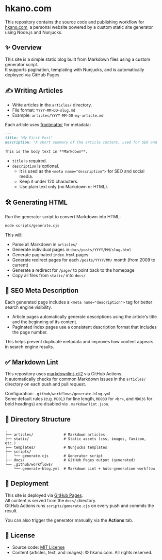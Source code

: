 # hkano.com

This repository contains the source code and publishing workflow for [hkano.com](https://hkano.com), a personal website powered by a custom static site generator using Node.js and Nunjucks.

## ✨ Overview

This site is a simple static blog built from Markdown files using a custom generator script.  
It supports pagination, templating with Nunjucks, and is automatically deployed via GitHub Pages.

## ✍️ Writing Articles

- Write articles in the `articles/` directory.
- File format: `YYYY-MM-DD-slug.md`
- Example: `articles/YYYY-MM-DD-my-article.md`

Each article uses [frontmatter](https://github.com/jonschlinkert/gray-matter) for metadata:

```markdown
---
title: "My First Post"
description: "A short summary of the article content, used for SEO and previews."
---
This is the body text in **Markdown**.
```

- `title` is required.
- `description` is optional.
  - It is used as the `<meta name="description">` for SEO and social media.
  - Keep it under 120 characters.
  - Use plain text only (no Markdown or HTML).

## 🛠️ Generating HTML

Run the generator script to convert Markdown into HTML:

```bash
node scripts/generate.cjs
```

This will:
- Parse all Markdown in `articles/`
- Generate individual pages in `docs/posts/YYYY/MM/slug.html`
- Generate paginated `index.html` pages
- Generate redirect pages for each `/posts/YYYY/MM/` month (from 2009 to current)
- Generate a redirect for `/page/` to point back to the homepage
- Copy all files from `static/` into `docs/`

## 🔖 SEO Meta Description

Each generated page includes a `<meta name="description">` tag for better search engine visibility.

- Article pages automatically generate descriptions using the article's title and the beginning of its content.
- Paginated index pages use a consistent description format that includes the page number.

This helps prevent duplicate metadata and improves how content appears in search engine results.

## ✅ Markdown Lint

This repository uses [markdownlint-cli2](https://github.com/DavidAnson/markdownlint-cli2) via GitHub Actions.  
It automatically checks for common Markdown issues in the `articles/` directory on each push and pull request.

Configuration: `.github/workflows/generate-blog.yml`  
Some default rules (e.g. `MD013` for line length, `MD033` for `<br>`, and `MD036` for bold headings) are disabled via `.markdownlint.json`.

## 🧩 Directory Structure

```
.
├── articles/              # Markdown articles
├── static/                # Static assets (css, images, favicon, etc.)
├── templates/             # Nunjucks templates
├── scripts/
│   └── generate.cjs       # Generator script
├── docs/                  # GitHub Pages output (generated)
└── .github/workflows/
    └── generate-blog.yml  # Markdown Lint + Auto-generation workflow
```

## 🚀 Deployment

This site is deployed via [GitHub Pages](https://pages.github.com/).  
All content is served from the `docs/` directory.  
GitHub Actions runs `scripts/generate.cjs` on every push and commits the result.

You can also trigger the generator manually via the **Actions** tab.

## 📄 License

- Source code: [MIT License](https://opensource.org/licenses/MIT)
- Content (articles, text, and images): © hkano.com. All rights reserved.
